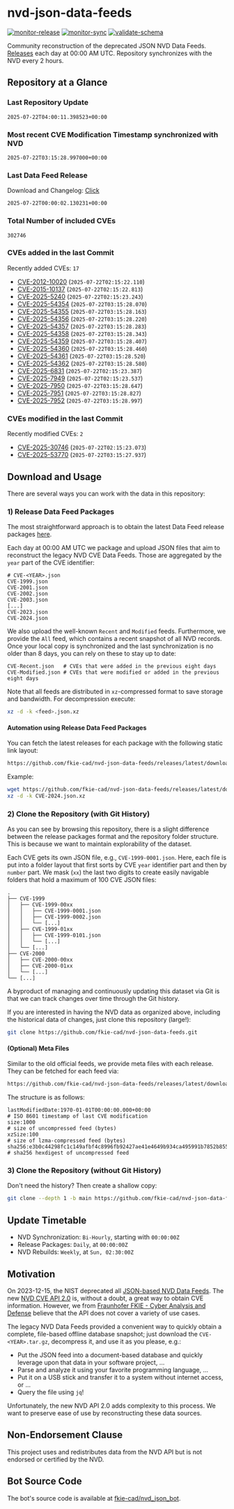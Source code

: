 # nvd-json-data-feeds

[![monitor-release](https://github.com/fkie-cad/nvd-json-data-feeds/actions/workflows/monitor_release.yml/badge.svg)](https://github.com/fkie-cad/nvd-json-data-feeds/actions/workflows/monitor_release.yml)
[![monitor-sync](https://github.com/fkie-cad/nvd-json-data-feeds/actions/workflows/monitor_sync.yml/badge.svg)](https://github.com/fkie-cad/nvd-json-data-feeds/actions/workflows/monitor_sync.yml)
[![validate-schema](https://github.com/fkie-cad/nvd-json-data-feeds/actions/workflows/validate_schema.yml/badge.svg)](https://github.com/fkie-cad/nvd-json-data-feeds/actions/workflows/validate_schema.yml)

Community reconstruction of the deprecated JSON NVD Data Feeds.
[Releases](https://github.com/fkie-cad/nvd-json-data-feeds/releases/latest) each day at 00:00 AM UTC.
Repository synchronizes with the NVD every 2 hours.

## Repository at a Glance

### Last Repository Update

```plain
2025-07-22T04:00:11.398523+00:00
```

### Most recent CVE Modification Timestamp synchronized with NVD

```plain
2025-07-22T03:15:28.997000+00:00
```

### Last Data Feed Release

Download and Changelog: [Click](https://github.com/fkie-cad/nvd-json-data-feeds/releases/latest)

```plain
2025-07-22T00:00:02.130231+00:00
```

### Total Number of included CVEs

```plain
302746
```

### CVEs added in the last Commit

Recently added CVEs: `17`

- [CVE-2012-10020](CVE-2012/CVE-2012-100xx/CVE-2012-10020.json) (`2025-07-22T02:15:22.110`)
- [CVE-2015-10137](CVE-2015/CVE-2015-101xx/CVE-2015-10137.json) (`2025-07-22T02:15:22.813`)
- [CVE-2025-5240](CVE-2025/CVE-2025-52xx/CVE-2025-5240.json) (`2025-07-22T02:15:23.243`)
- [CVE-2025-54354](CVE-2025/CVE-2025-543xx/CVE-2025-54354.json) (`2025-07-22T03:15:28.070`)
- [CVE-2025-54355](CVE-2025/CVE-2025-543xx/CVE-2025-54355.json) (`2025-07-22T03:15:28.163`)
- [CVE-2025-54356](CVE-2025/CVE-2025-543xx/CVE-2025-54356.json) (`2025-07-22T03:15:28.220`)
- [CVE-2025-54357](CVE-2025/CVE-2025-543xx/CVE-2025-54357.json) (`2025-07-22T03:15:28.283`)
- [CVE-2025-54358](CVE-2025/CVE-2025-543xx/CVE-2025-54358.json) (`2025-07-22T03:15:28.343`)
- [CVE-2025-54359](CVE-2025/CVE-2025-543xx/CVE-2025-54359.json) (`2025-07-22T03:15:28.407`)
- [CVE-2025-54360](CVE-2025/CVE-2025-543xx/CVE-2025-54360.json) (`2025-07-22T03:15:28.460`)
- [CVE-2025-54361](CVE-2025/CVE-2025-543xx/CVE-2025-54361.json) (`2025-07-22T03:15:28.520`)
- [CVE-2025-54362](CVE-2025/CVE-2025-543xx/CVE-2025-54362.json) (`2025-07-22T03:15:28.580`)
- [CVE-2025-6831](CVE-2025/CVE-2025-68xx/CVE-2025-6831.json) (`2025-07-22T02:15:23.387`)
- [CVE-2025-7949](CVE-2025/CVE-2025-79xx/CVE-2025-7949.json) (`2025-07-22T02:15:23.537`)
- [CVE-2025-7950](CVE-2025/CVE-2025-79xx/CVE-2025-7950.json) (`2025-07-22T03:15:28.647`)
- [CVE-2025-7951](CVE-2025/CVE-2025-79xx/CVE-2025-7951.json) (`2025-07-22T03:15:28.827`)
- [CVE-2025-7952](CVE-2025/CVE-2025-79xx/CVE-2025-7952.json) (`2025-07-22T03:15:28.997`)


### CVEs modified in the last Commit

Recently modified CVEs: `2`

- [CVE-2025-30746](CVE-2025/CVE-2025-307xx/CVE-2025-30746.json) (`2025-07-22T02:15:23.073`)
- [CVE-2025-53770](CVE-2025/CVE-2025-537xx/CVE-2025-53770.json) (`2025-07-22T03:15:27.937`)


## Download and Usage

There are several ways you can work with the data in this repository:

### 1) Release Data Feed Packages

The most straightforward approach is to obtain the latest Data Feed release packages [here](https://github.com/fkie-cad/nvd-json-data-feeds/releases/latest).

Each day at 00:00 AM UTC we package and upload JSON files that aim to reconstruct the legacy NVD CVE Data Feeds.
Those are aggregated by the `year` part of the CVE identifier:

```
# CVE-<YEAR>.json
CVE-1999.json
CVE-2001.json
CVE-2002.json
CVE-2003.json
[...]
CVE-2023.json
CVE-2024.json
```

We also upload the well-known `Recent` and `Modified` feeds.
Furthermore, we provide the `All` feed, which contains a recent snapshot of all NVD records.
Once your local copy is synchronized and the last synchronization is no older than 8 days, you can rely on these to stay up to date:

```plain
CVE-Recent.json   # CVEs that were added in the previous eight days
CVE-Modified.json # CVEs that were modified or added in the previous eight days
```

Note that all feeds are distributed in `xz`-compressed format to save storage and bandwidth.
For decompression execute:

```sh
xz -d -k <feed>.json.xz
```

#### Automation using Release Data Feed Packages

You can fetch the latest releases for each package with the following static link layout:

```sh
https://github.com/fkie-cad/nvd-json-data-feeds/releases/latest/download/CVE-<YEAR>.json.xz
```

Example:

```sh
wget https://github.com/fkie-cad/nvd-json-data-feeds/releases/latest/download/CVE-2024.json.xz
xz -d -k CVE-2024.json.xz
```

### 2) Clone the Repository (with Git History)

As you can see by browsing this repository, there is a slight difference between the release packages format and the repository folder structure.
This is because we want to maintain explorability of the dataset.

Each CVE gets its own JSON file, e.g., `CVE-1999-0001.json`.
Here, each file is put into a folder layout that first sorts by CVE `year` identifier part and then by `number` part.
We mask (`xx`) the last two digits to create easily navigable folders that hold a maximum of 100 CVE JSON files:

```plain
.
├── CVE-1999
│   ├── CVE-1999-00xx
│   │   ├── CVE-1999-0001.json
│   │   ├── CVE-1999-0002.json
│   │   └── [...]
│   ├── CVE-1999-01xx
│   │   ├── CVE-1999-0101.json
│   │   └── [...]
│   └── [...]
├── CVE-2000
│   ├── CVE-2000-00xx
│   ├── CVE-2000-01xx
│   └── [...]
└── [...]
```

A byproduct of managing and continuously updating this dataset via Git is that we can track changes over time through the Git history.

If you are interested in having the NVD data as organized above, including the historical data of changes, just clone this repository (large!):

```sh
git clone https://github.com/fkie-cad/nvd-json-data-feeds.git
```

#### (Optional) Meta Files

Similar to the old official feeds, we provide meta files with each release. They can be fetched for each feed via:

```sh
https://github.com/fkie-cad/nvd-json-data-feeds/releases/latest/download/CVE-<YEAR>.meta
```

The structure is as follows:

```plain
lastModifiedDate:1970-01-01T00:00:00.000+00:00                          # ISO 8601 timestamp of last CVE modification
size:1000                                                               # size of uncompressed feed (bytes)
xzSize:100                                                              # size of lzma-compressed feed (bytes)
sha256:e3b0c44298fc1c149afbf4c8996fb92427ae41e4649b934ca495991b7852b855 # sha256 hexdigest of uncompressed feed
```

### 3) Clone the Repository (without Git History)

Don't need the history? Then create a shallow copy:

```sh
git clone --depth 1 -b main https://github.com/fkie-cad/nvd-json-data-feeds.git
```


## Update Timetable

* NVD Synchronization: `Bi-Hourly`, starting with `00:00:00Z`
* Release Packages: `Daily`, at `00:00:00Z`
* NVD Rebuilds: `Weekly`, at `Sun, 02:30:00Z`


## Motivation

On 2023-12-15, the NIST deprecated all [JSON-based NVD Data Feeds](https://nvd.nist.gov/vuln/data-feeds#divRetirementBanner-1).
The new [NVD CVE API 2.0](https://nvd.nist.gov/developers/vulnerabilities) is, without a doubt, a great way to obtain CVE information.
However, we from [Fraunhofer FKIE - Cyber Analysis and Defense](https://www.fkie.fraunhofer.de/en/departments/cad.html) believe that the API does not cover a variety of use cases.

The legacy NVD Data Feeds provided a convenient way to quickly obtain a complete, file-based offline database snapshot; just download the `CVE-<YEAR>.tar.gz`, decompress it, and use it as you please, e.g.:

- Put the JSON feed into a document-based database and quickly leverage upon that data in your software project, ...
- Parse and analyze it using your favorite programming language, ...
- Put it on a USB stick and transfer it to a system without internet access, or ...
- Query the file using `jq`!

Unfortunately, the new NVD API 2.0 adds complexity to this process.
We want to preserve ease of use by reconstructing these data sources.

## Non-Endorsement Clause

This project uses and redistributes data from the NVD API but is not endorsed or certified by the NVD.

## Bot Source Code

The bot's source code is available at [fkie-cad/nvd\_json\_bot](https://github.com/fkie-cad/nvd_json_bot).